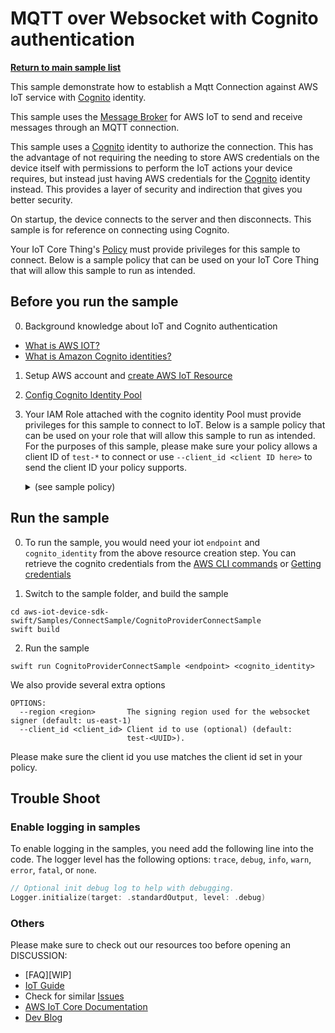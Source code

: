 # MQTT over Websocket with Cognito authentication

[**Return to main sample list**](./README.md)

This sample demonstrate how to establish a Mqtt Connection against AWS IoT service with [Cognito](https://aws.amazon.com/cognito/) identity.

This sample uses the
[Message Broker](https://docs.aws.amazon.com/iot/latest/developerguide/iot-message-broker.html)
for AWS IoT to send and receive messages through an MQTT connection.

This sample uses a [Cognito](https://aws.amazon.com/cognito/) identity to authorize the connection. This has the advantage of not requiring the needing to store AWS credentials on the device itself with permissions to perform the IoT actions your device requires, but instead just having AWS credentials for the [Cognito](https://aws.amazon.com/cognito/) identity instead. This provides a layer of security and indirection that gives you better security.

On startup, the device connects to the server and then disconnects. This sample is for reference on connecting using Cognito.

Your IoT Core Thing's [Policy](https://docs.aws.amazon.com/iot/latest/developerguide/iot-policies.html) must provide privileges for this sample to connect. Below is a sample policy that can be used on your IoT Core Thing that will allow this sample to run as intended.

## Before you run the sample

0. Background knowledge about IoT and Cognito authentication
- [What is AWS IOT?](https://docs.aws.amazon.com/iot/latest/developerguide/what-is-aws-iot.html)
- [What is Amazon Cognito identities?](https://docs.aws.amazon.com/iot/latest/developerguide/cognito-identities.html)

1. Setup AWS account and [create AWS IoT Resource](https://docs.aws.amazon.com/iot/latest/developerguide/create-iot-resources.html)

2. [Config Cognito Identity Pool](https://docs.aws.amazon.com/cognito/latest/developerguide/identity-pools.html#identity-pools-create)

3. Your IAM Role attached with the cognito identity Pool must provide privileges for this sample to connect to IoT. Below is a sample policy that can be used on your role that will allow this sample to run as intended.
For the purposes of this sample, please make sure your policy allows a client ID of `test-*` to connect or use `--client_id <client ID here>` to send the client ID your policy supports.
   <details>
    <summary>(see sample policy)</summary>
    <pre>
    {
      "Version": "2012-10-17",
      "Statement": [
        {
          "Effect": "Allow",
          "Action": [
            "iot:Connect"
          ],
          "Resource": [
            "arn:aws:iot:<b>region</b>:<b>account</b>:client/test-*"
          ]
        }
      ]
    }
    </pre>

    Replace with the following with the data from your AWS account:
    * `<region>`: The AWS IoT Core region where you created your AWS IoT Core thing you wish to use with this sample. For example `us-east-1`.
    * `<account>`: Your AWS IoT Core account ID. This is the set of numbers in the top right next to your AWS account name when using the AWS IoT Core website.

    Note that in a real application, you may want to avoid the use of wildcards in your ClientID or use them selectively. Please follow best practices when working with AWS on production applications using the SDK.

    </details>

## Run the sample
0. To run the sample, you would need your iot `endpoint` and `cognito_identity` from the above resource creation step. You can retrieve the cognito credentials from the [AWS CLI commands](https://docs.aws.amazon.com/cli/latest/reference/cognito-idp/) or [Getting credentials](https://docs.aws.amazon.com/cognito/latest/developerguide/getting-credentials.html)

1. Switch to the sample folder, and build the sample
```
cd aws-iot-device-sdk-swift/Samples/ConnectSample/CognitoProviderConnectSample
swift build
```
2. Run the sample
```
swift run CognitoProviderConnectSample <endpoint> <cognito_identity>
```
We also provide several extra options
```
OPTIONS:
  --region <region>       The signing region used for the websocket signer (default: us-east-1)
  --client_id <client_id> Client id to use (optional) (default:
                          test-<UUID>).
``` 
Please make sure the client id you use matches the client id set in your policy. 

## Trouble Shoot
### Enable logging in samples

To enable logging in the samples, you need add the following line into the code. The logger level has the following options: `trace`, `debug`, `info`, `warn`, `error`, `fatal`, or `none`.
```swift
// Optional init debug log to help with debugging.
Logger.initialize(target: .standardOutput, level: .debug)
```

### Others
Please make sure to check out our resources too before opening an DISCUSSION:
* [FAQ][WIP]
* [IoT Guide](https://docs.aws.amazon.com/iot/latest/developerguide/what-is-aws-iot.html)
* Check for similar [Issues](https://github.com/aws/aws-iot-device-sdk-swift/issues)
* [AWS IoT Core Documentation](https://docs.aws.amazon.com/iot/)
* [Dev Blog](https://aws.amazon.com/blogs/?awsf.blog-master-iot=category-internet-of-things%23amazon-freertos%7Ccategory-internet-of-things%23aws-greengrass%7Ccategory-internet-of-things%23aws-iot-analytics%7Ccategory-internet-of-things%23aws-iot-button%7Ccategory-internet-of-things%23aws-iot-device-defender%7Ccategory-internet-of-things%23aws-iot-device-management%7Ccategory-internet-of-things%23aws-iot-platform)
